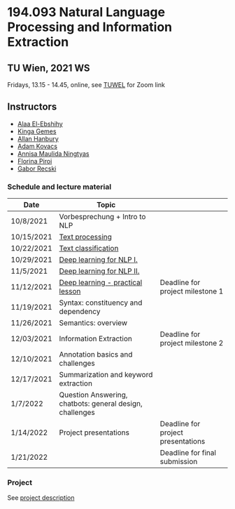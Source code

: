 # 194.093 Natural Language Processing and Information Extraction 
## TU Wien, 2021 WS

Fridays, 13.15 - 14.45, online, see [TUWEL](https://tuwel.tuwien.ac.at/course/view.php?idnumber=194093-2021W) for Zoom link

## Instructors

- [Alaa El-Ebshihy](https://tiss.tuwien.ac.at/person/334096.html)
- [Kinga Gemes](https://tiss.tuwien.ac.at/person/341880.html)
- [Allan Hanbury](https://tiss.tuwien.ac.at/person/48222.html)
- [Adam Kovacs](https://tiss.tuwien.ac.at/person/341881.html)
- [Annisa Maulida Ningtyas](https://tiss.tuwien.ac.at/person/332450.html)
- [Florina Piroi](https://tiss.tuwien.ac.at/person/239780.html)
- [Gabor Recski](https://tiss.tuwien.ac.at/person/336863.html)


### Schedule and lecture material

Date|Topic| |
----|-----|--|
10/8/2021 | Vorbesprechung + Intro to NLP | |
10/15/2021 | [Text processing](lectures/01_Text_processing) | |
10/22/2021 | [Text classification](lectures/02_Text_classification) | |
10/29/2021 | [Deep learning for NLP I.](lectures/03_DL_NLP)| |
11/5/2021 | [Deep learning for NLP II.](lectures/04_DL_NLP)| |
11/12/2021 | [Deep learning - practical lesson](lectures/05_DL_PR) | Deadline for project milestone 1|
11/19/2021 | Syntax: constituency and dependency | |
11/26/2021 | Semantics: overview | |
12/03/2021 | Information Extraction | Deadline for project milestone 2|
12/10/2021 | Annotation basics and challenges| |
12/17/2021 | Summarization and keyword extraction | |
1/7/2022 | Question Answering, chatbots: general design, challenges| |
1/14/2022 | Project presentations | Deadline for project presentations |
1/21/2022 | | Deadline for final submission |


### Project

See [project description](project/NLP_IE2021_Exercise.pdf)

